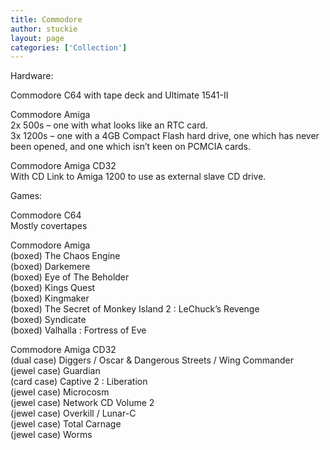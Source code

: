 ```yaml
---
title: Commodore
author: stuckie
layout: page
categories: ['Collection']
---
```

Hardware:

Commodore C64 with tape deck and Ultimate 1541-II

Commodore Amiga  
2x 500s &#8211; one with what looks like an RTC card.  
3x 1200s &#8211; one with a 4GB Compact Flash hard drive, one which has never been opened, and one which isn&#8217;t keen on PCMCIA cards.

Commodore Amiga CD32  
With CD Link to Amiga 1200 to use as external slave CD drive.

Games:

Commodore C64  
Mostly covertapes

Commodore Amiga  
(boxed) The Chaos Engine  
(boxed) Darkemere  
(boxed) Eye of The Beholder  
(boxed) Kings Quest  
(boxed) Kingmaker  
(boxed) The Secret of Monkey Island 2 : LeChuck&#8217;s Revenge  
(boxed) Syndicate  
(boxed) Valhalla : Fortress of Eve

Commodore Amiga CD32  
(dual case) Diggers / Oscar & Dangerous Streets / Wing Commander  
(jewel case) Guardian  
(card case) Captive 2 : Liberation  
(jewel case) Microcosm  
(jewel case) Network CD Volume 2  
(jewel case) Overkill / Lunar-C  
(jewel case) Total Carnage  
(jewel case) Worms